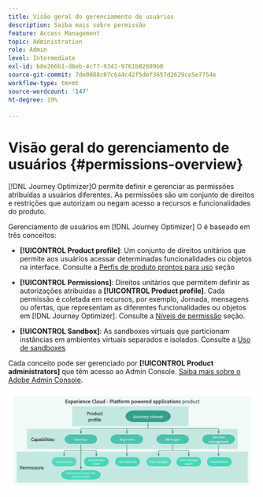 ```yaml
---
title: Visão geral do gerenciamento de usuários
description: Saiba mais sobre permissão
feature: Access Management
topic: Administration
role: Admin
level: Intermediate
exl-id: b8e266b1-d8eb-4c77-9341-9761b82609b0
source-git-commit: 7de0088c07c644c42f5def3657d2629ce5e7754e
workflow-type: tm+mt
source-wordcount: '147'
ht-degree: 19%

---
```


# Visão geral do gerenciamento de usuários {#permissions-overview}

[!DNL Journey Optimizer]O permite definir e gerenciar as permissões atribuídas a usuários diferentes. As permissões são um conjunto de direitos e restrições que autorizam ou negam acesso a recursos e funcionalidades do produto.

Gerenciamento de usuários em [!DNL Journey Optimizer] O é baseado em três conceitos:

* **[!UICONTROL Product profile]**: Um conjunto de direitos unitários que permite aos usuários acessar determinadas funcionalidades ou objetos na interface. Consulte a [Perfis de produto prontos para uso](ootb-product-profiles.md) seção

* **[!UICONTROL Permissions]**: Direitos unitários que permitem definir as autorizações atribuídas a **[!UICONTROL Product profile]**. Cada permissão é coletada em recursos, por exemplo, Jornada, mensagens ou ofertas, que representam as diferentes funcionalidades ou objetos em [!DNL Journey Optimizer]. Consulte a [Níveis de permissão](high-low-permissions.md) seção.

* **[!UICONTROL Sandbox]**: As sandboxes virtuais que particionam instâncias em ambientes virtuais separados e isolados. Consulte a [Uso de sandboxes](sandboxes.md)

Cada conceito pode ser gerenciado por **[!UICONTROL Product administrators]** que têm acesso ao Admin Console. [Saiba mais sobre o Adobe Admin Console](https://helpx.adobe.com/br/enterprise/managing/user-guide.html).

![](../assets/do-not-localize/permissions_2.png)
